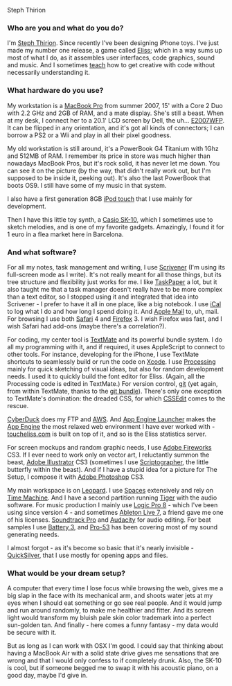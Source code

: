 Steph Thirion

### Who are you and what do you do?

I'm [Steph Thirion](http://trsp.net "Steph's website."). Since recently I've been designing iPhone toys. I've just made my number one release, a game called [Eliss][]; which in a way sums up most of what I do, as it assembles user interfaces, code graphics, sound and music. And I sometimes [teach](http://www.trsp.net/teaching/gamemod/) how to get creative with code without necessarily understanding it.

### What hardware do you use?

My workstation is a [MacBook Pro][macbook-pro] from summer 2007, 15' with a Core 2 Duo with 2.2 GHz and 2GB of RAM, and a mate display. She's still a beast. When at my desk, I connect her to a 20.1' LCD screen by Dell, the uh... [E2007WFP][]. It can be flipped in any orientation, and it's got all kinds of connectors; I can borrow a PS2 or a Wii and play in all their pixel goodness.

My old workstation is still around, it's a PowerBook G4 Titanium with 1Ghz and 512MB of RAM. I remember its price in store was much higher than nowadays MacBook Pros, but it's rock solid, it has never let me down. You can see it on the picture (by the way, that didn't really work out, but I'm supposed to be inside it, peeking out). It's also the last PowerBook that boots OS9. I still have some of my music in that system.

I also have a first generation 8GB [iPod touch][ipod-touch] that I use mainly for development.

Then I have this little toy synth, a [Casio SK-10][sk-10], which I sometimes use to sketch melodies, and is one of my favorite gadgets. Amazingly, I found it for 1 euro in a flea market here in Barcelona.

### And what software?

For all my notes, task management and writing, I use [Scrivener][] (I'm using its full-screen mode as I write). It's not really meant for all those things, but its tree structure and flexibility just works for me. I like [TaskPaper][] a lot, but it also taught me that a task manager doesn't really have to be more complex than a text editor, so I stopped using it and integrated that idea into Scrivener - I prefer to have it all in one place, like a big notebook. I use [iCal][] to log what I do and how long I spend doing it. And [Apple Mail][mail] to, uh, mail. For browsing I use both [Safari][] 4 and [Firefox][] 3. I wish Firefox was fast, and I wish Safari had add-ons (maybe there's a correlation?).

For coding, my center tool is [TextMate][] and its powerful bundle system. I do all my programming with it, and if required, it uses AppleScript to connect to other tools. For instance, developing for the iPhone, I use TextMate shortcuts to seamlessly build or run the code on [Xcode][]. I use [Processing][] mainly for quick sketching of visual ideas, but also for random development needs. I used it to quickly build the font editor for Eliss. (Again, all the Processing code is edited in TextMate.) For version control, [git][] (yet again, from within TextMate, thanks to the [git bundle][tm-git-bundle]). There's only one exception to TextMate's domination: the dreaded CSS, for which [CSSEdit][] comes to the rescue.

[CyberDuck][] does my FTP and [AWS][s3]. And [App Engine Launcher][app-engine-launcher] makes the [App Engine][app-engine] the most relaxed web environment I have ever worked with - [toucheliss.com](http://www.toucheliss.com "The website for Eliss.") is built on top of it, and so is the Eliss statistics server.

For screen mockups and random graphic needs, I use [Adobe Fireworks][fireworks] CS3. If I ever need to work only on vector art, I reluctantly summon the beast, [Adobe Illustrator][illustrator] CS3 (sometimes I use [Scriptographer][], the little butterfly within the beast). And if I have a stupid idea for a picture for The Setup, I compose it with [Adobe Photoshop][photoshop] CS3.

My main workspace is on [Leopard][]. I use [Spaces][] extensively and rely on [Time Machine][time-machine]. And I have a second partition running [Tiger][] with the audio software. For music production I mainly use [Logic Pro 8][logic-pro] - which I've been using since version 4 - and sometimes [Ableton Live 7][live], a friend gave me one of his licenses. [Soundtrack Pro][soundtrack-pro] and [Audacity][] for audio editing. For beat samples I use [Battery 3][battery-3], and [Pro-53][] has been covering most of my sound generating needs.

I almost forgot - as it's become so basic that it's nearly invisible - [QuickSilver][], that I use mostly for opening apps and files.

### What would be your dream setup?

A computer that every time I lose focus while browsing the web, gives me a big slap in the face with its mechanical arm, and shoots water jets at my eyes when I should eat something or go see real people. And it would jump and run around randomly, to make me healthier and fitter. And its screen light would transform my bluish pale skin color trademark into a perfect sun-golden tan. And finally - here comes a funny fantasy - my data would be secure with it.

But as long as I can work with OSX I'm good. I could say that thinking about having a MacBook Air with a solid state drive gives me sensations that are wrong and that I would only confess to if completely drunk. Also, the SK-10 is cool, but if someone begged me to swap it with his acoustic piano, on a good day, maybe I'd give in.

[eliss]: http://toucheliss.com/ "A clever little game for the iPhone."
[macbook-pro]: http://www.apple.com/macbookpro/ "The popular Intel-based Mac laptop."
[e2007wfp]: http://dell.com/content/products/productdetails.aspx/monitor_2007wfp?c=au&amp;l=en&amp;s=bsd&amp;cs=aubsd1 "A 20&quot; LCD screen with USB ports."
[ipod-touch]: http://www.apple.com/ipodtouch/ "It's like an iPhone, without the phone bit."
[sk-10]: http://www.casiosk1.com/sk10.cfm "A toy music keyboards."
[scrivener]: http://literatureandlatte.com/scrivener.html "A Mac text editor aimed at writers."
[taskpaper]: http://hogbaysoftware.com/products/taskpaper "A simple task/to do list application for the Mac."
[ical]: http://www.apple.com/macosx/features/300.html#ical "Calendaring software included with Mac OS X."
[mail]: http://www.apple.com/macosx/features/mail.html "The default Mac OS X mail client."
[safari]: http://www.apple.com/safari/ "A fast web browser."
[firefox]: http://mozilla.com/firefox/ "The very popular open source web browser."
[textmate]: http://macromates.com/ "A very popular text editor for the Mac."
[xcode]: http://developer.apple.com/technology/tools.html "An IDE for Mac developers."
[processing]: http://processing.org/ "A programming language/environment."
[git]: http://git-scm.com/ "A version control system."
[tm-git-bundle]: http://gitorious.org/projects/git-tmbundle "A bundle for TextMate to add Git support."
[cssedit]: http://macrabbit.com/cssedit/ "A stylesheet editor for the Mac."
[cyberduck]: http://cyberduck.ch/ "An FTP/SFTP client for the Mac."
[s3]: http://aws.amazon.com/s3/ "Cloud-based Internet storage magic."
[app-engine-launcher]: http://code.google.com/appengine/downloads.html "An SDK/launcher for the App Engine, for the Mac."
[app-engine]: http://code.google.com/appengine/ "Hosting for web applications."
[fireworks]: http://adobe.com/products/fireworks/ "A graphics and work tool for the Mac."
[illustrator]: http://adobe.com/products/illustrator/ "A popular vector graphics editor."
[scriptographer]: http://scriptographer.com/ "A plugin for Illustrator to add support for Javascript scripting."
[photoshop]: http://adobe.com/products/photoshop/ "The infamous graphic editor."
[leopard]: http://www.apple.com/macosx/ "Version 10.5 of the operating system for the Mac."
[spaces]: http://www.apple.com/macosx/features/spaces.html "Virtual desktop software included with Leopard."
[time-machine]: http://www.apple.com/macosx/features/timemachine.html "Backup software for the masses, included with Mac OS X 10.5."
[tiger]: http://www.apple.com/support/tiger/ "Version 10.4 of the operating system for the Mac."
[logic-pro]: http://www.apple.com/logicstudio/logicpro/ "A professional audio application for the Mac."
[live]: http://ableton.com/live/ "Musical creation software."
[soundtrack-pro]: http://www.apple.com/logicstudio/soundtrackpro "A Mac audio editor tailored for movies."
[audacity]: http://audacity.sourceforge.net/ "An open-source, cross-platform audio editor."
[battery-3]: http://www.native-instruments.com/index.php?id=battery3 "A drum and percussion sampler."
[pro-53]: http://www.native-instruments.com/index.php?id=pro53 "Virtual synthesizer software."
[quicksilver]: http://code.google.com/p/blacktree-alchemy/ "The ultimate data manipulator/launcher for the Mac."
